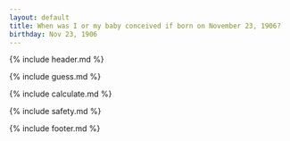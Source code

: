 ```yaml
---
layout: default
title: When was I or my baby conceived if born on November 23, 1906?
birthday: Nov 23, 1906
---
```


{% include header.md %}

{% include guess.md %}

{% include calculate.md %}

{% include safety.md %}

{% include footer.md %}



